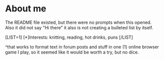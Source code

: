 # About me

The README file existed, but there were no prompts when this opened. Also it did not say "Hi there"
it also is not creating a bulleted list by itself.

[LIST=1]
[*]Interests: knitting, reading, hot drinks, puns
[/LIST]

^that works to format text in forum posts and stuff in one (1) online browser game I play, so it seemed like it would be worth a try, but no dice.
